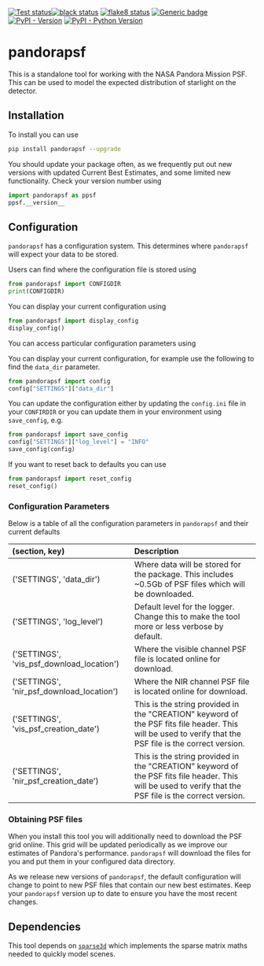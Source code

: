<a href="https://github.com/pandoramission/pandora-psf/actions/workflows/tests.yml"><img src="https://github.com/pandoramission/pandora-psf/workflows/tests/badge.svg" alt="Test status"/></a><a href="https://github.com/pandoramission/pandora-psf/actions/workflows/black.yml"><img src="https://github.com/pandoramission/pandora-psf/workflows/black/badge.svg" alt="black status"/></a> <a href="https://github.com/pandoramission/pandora-psf/actions/workflows/flake8.yml"><img src="https://github.com/pandoramission/pandora-psf/workflows/flake8/badge.svg" alt="flake8 status"/></a> [![Generic badge](https://img.shields.io/badge/documentation-live-blue.svg)](https://pandoramission.github.io/pandora-psf/)
[![PyPI - Version](https://img.shields.io/pypi/v/pandorapsf)](https://pypi.org/project/pandorapsf/)
[![PyPI - Python Version](https://img.shields.io/pypi/pyversions/pandorapsf)](https://pypi.org/project/pandorapsf/)

# pandorapsf

This is a standalone tool for working with the NASA Pandora Mission PSF. This can be used to model the expected distribution of starlight on the detector.

## Installation

To install you can use

```sh
pip install pandorapsf --upgrade
```

You should update your package often, as we frequently put out new versions with updated Current Best Estimates, and some limited new functionality. Check your version number using

```python
import pandorapsf as ppsf
ppsf.__version__
```

## Configuration

`pandorapsf` has a configuration system. This determines where `pandorapsf` will expect your data to be stored.

Users can find where the configuration file is stored using

  ```python
  from pandorapsf import CONFIGDIR
  print(CONFIGDIR)
  ```

You can display your current configuration using

  ```python
  from pandorapsf import display_config
  display_config()
  ```

You can access particular configuration parameters using

You can display your current configuration, for example use the following to find the `data_dir` parameter.

  ```python
  from pandorapsf import config
  config["SETTINGS"]["data_dir"]
  ```

You can update the configuration either by updating the `config.ini` file in your `CONFIRDIR` or you can update them in your environment using `save_config`, e.g.

  ```python
  from pandorapsf import save_config
  config["SETTINGS"]["log_level"] = "INFO"
  save_config(config)
  ```

If you want to reset back to defaults you can use

  ```python
  from pandorapsf import reset_config
  reset_config()
  ```

### Configuration Parameters

Below is a table of all the configuration parameters in `pandorapsf` and their current defaults

|                 (section, key)                          | Description                                                                                                                                              |
|:------------------------------------------|:---------------------------------------------------------------------------------------------------------------------------------------------------------|
| ('SETTINGS', 'data_dir')                  | Where data will be stored for the package. This includes ~0.5Gb of PSF files which will be downloaded.                                                   |
| ('SETTINGS', 'log_level')                 | Default level for the logger. Change this to make the tool more or less verbose by default.                                                              |
| ('SETTINGS', 'vis_psf_download_location') | Where the visible channel PSF file is located online for download.                                                                                       |
| ('SETTINGS', 'nir_psf_download_location') | Where the NIR channel PSF file is located online for download.                                                                                           |
| ('SETTINGS', 'vis_psf_creation_date')     | This is the string provided in the "CREATION" keyword of the PSF fits file header. This will be used to verify that the PSF file is the correct version. |
| ('SETTINGS', 'nir_psf_creation_date')     | This is the string provided in the "CREATION" keyword of the PSF fits file header. This will be used to verify that the PSF file is the correct version. |

### Obtaining PSF files

When you install this tool you will additionally need to download the PSF grid online. This grid will be updated periodically as we improve our estimates of Pandora's performance. `pandorapsf` will download the files for you and put them in your configured data directory.

As we release new versions of `pandorapsf`, the default configuration will change to point to new PSF files that contain our new best estimates. Keep your `pandorapsf` version up to date to ensure you have the most recent changes.

## Dependencies

This tool depends on [`sparse3d`](https://github.com/christinahedges/sparse3d) which implements the sparse matrix maths needed to quickly model scenes.
